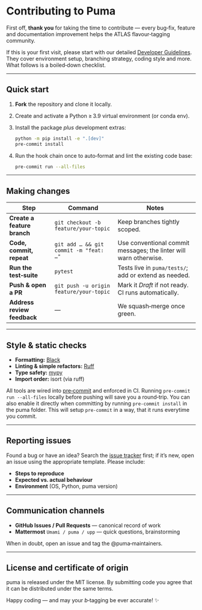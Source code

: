 # Contributing to Puma

First off, **thank you** for taking the time to contribute — every bug‑fix, feature and documentation improvement helps the ATLAS flavour‑tagging community.

If this is your first visit, please start with our detailed [Developer Guidelines](https://umami-hep.github.io/puma/dev/development_guidelines/). They cover environment setup, branching strategy, coding style and more. What follows is a boiled‑down checklist.

---

## Quick start

1. **Fork** the repository and clone it locally.
2. Create and activate a Python ≥ 3.9 virtual environment (or conda env).
3. Install the package *plus* development extras:

   ```bash
   python -m pip install -e ".[dev]"
   pre-commit install
   ```
4. Run the hook chain once to auto‑format and lint the existing code base:

   ```bash
   pre-commit run --all-files
   ```

---

## Making changes

| Step | Command | Notes |
|------|---------|-------|
| **Create a feature branch** | `git checkout -b feature/your-topic` | Keep branches tightly scoped. |
| **Code, commit, repeat** | `git add … && git commit -m "feat: …"` | Use conventional commit messages; the linter will warn otherwise. |
| **Run the test‑suite** | `pytest` | Tests live in `puma/tests/`; add or extend as needed. |
| **Push & open a PR** | `git push -u origin feature/your-topic` | Mark it *Draft* if not ready. CI runs automatically. |
| **Address review feedback** | — | We squash‑merge once green. |

---

## Style & static checks

* **Formatting:** [Black](https://black.readthedocs.io/)
* **Linting & simple refactors:** [Ruff](https://docs.astral.sh/ruff/)
* **Type safety:** [mypy](https://mypy-lang.org/)
* **Import order:** isort (via ruff)

All tools are wired into [pre‑commit](https://pre-commit.com/) and enforced in CI. Running `pre-commit run --all-files` locally before pushing will save you a round‑trip. You can also enable it directly when committing by running `pre-commit install` in the puma folder. This will setup `pre-commit` in a way, that it runs everytime you commit.

---

## Reporting issues

Found a bug or have an idea? Search the [issue tracker](https://github.com/umami-hep/puma/issues) first; if it’s new, open an issue using the appropriate template. Please include:

* **Steps to reproduce**
* **Expected vs. actual behaviour**
* **Environment** (OS, Python, puma version)

---

## Communication channels

* **GitHub Issues / Pull Requests** — canonical record of work
* **Mattermost** `Umami / puma / upp` — quick questions, brainstorming

When in doubt, open an issue and tag the @puma‑maintainers.

---

## License and certificate of origin

puma is released under the MIT license. By submitting code you agree that it can be distributed under the same terms.

Happy coding — and may your $b$‑tagging be ever accurate! ✨

